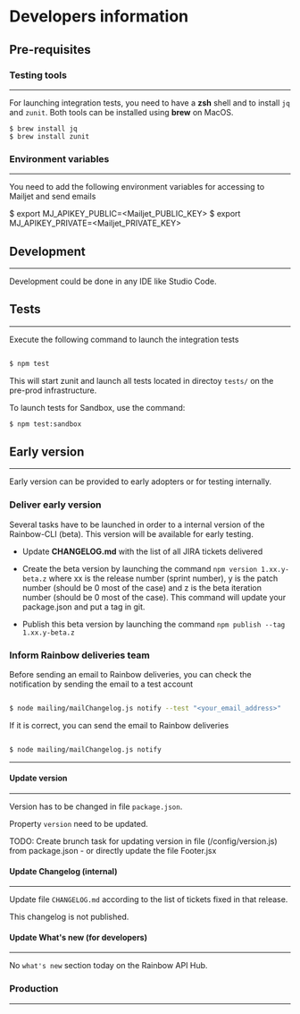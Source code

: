 # Developers information

## Pre-requisites

### Testing tools

---

For launching integration tests, you need to have a **zsh** shell and to install `jq` and `zunit`. Both tools can be installed using **brew** on MacOS.

```shell
$ brew install jq
$ brew install zunit
```

### Environment variables

---

You need to add the following environment variables for accessing to Mailjet and send emails

$ export MJ_APIKEY_PUBLIC=<Mailjet_PUBLIC_KEY>
$ export MJ_APIKEY_PRIVATE=<Mailjet_PRIVATE_KEY>

## Development

---

Development could be done in any IDE like Studio Code.

## Tests

---

Execute the following command to launch the integration tests

```zsh

$ npm test

```

This will start zunit and launch all tests located in directoy `tests/` on the pre-prod infrastructure.

To launch tests for Sandbox, use the command:

```zsh
$ npm test:sandbox

```

## Early version

---

Early version can be provided to early adopters or for testing internally.

### Deliver early version

Several tasks have to be launched in order to a internal version of the Rainbow-CLI (beta). This version will be available for early testing.

-   Update **CHANGELOG.md** with the list of all JIRA tickets delivered

-   Create the beta version by launching the command `npm version 1.xx.y-beta.z` where xx is the release number (sprint number), y is the patch number (should be 0 most of the case) and z is the beta iteration number (should be 0 most of the case). This command will update your package.json and put a tag in git.

-   Publish this beta version by launching the command `npm publish --tag 1.xx.y-beta.z`

### Inform Rainbow deliveries team

Before sending an email to Rainbow deliveries, you can check the notification by sending the email to a test account

```zsh

$ node mailing/mailChangelog.js notify --test "<your_email_address>"

```

If it is correct, you can send the email to Rainbow deliveries

```zsh

$ node mailing/mailChangelog.js notify

```

---

#### Update version

---

Version has to be changed in file `package.json`.

Property `version` need to be updated.

TODO: Create brunch task for updating version in file (/config/version.js) from package.json - or directly update the file Footer.jsx

#### Update Changelog (internal)

---

Update file `CHANGELOG.md` according to the list of tickets fixed in that release.

This changelog is not published.

#### Update What's new (for developers)

---

No `what's new` section today on the Rainbow API Hub.

### Production

---
